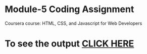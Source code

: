 
# Module-5 Coding Assignment

Coursera course: HTML, CSS, and Javascript for Web Developers

# To see the output [CLICK HERE](https://subashriweb.github.io/assignment-module-5/)
